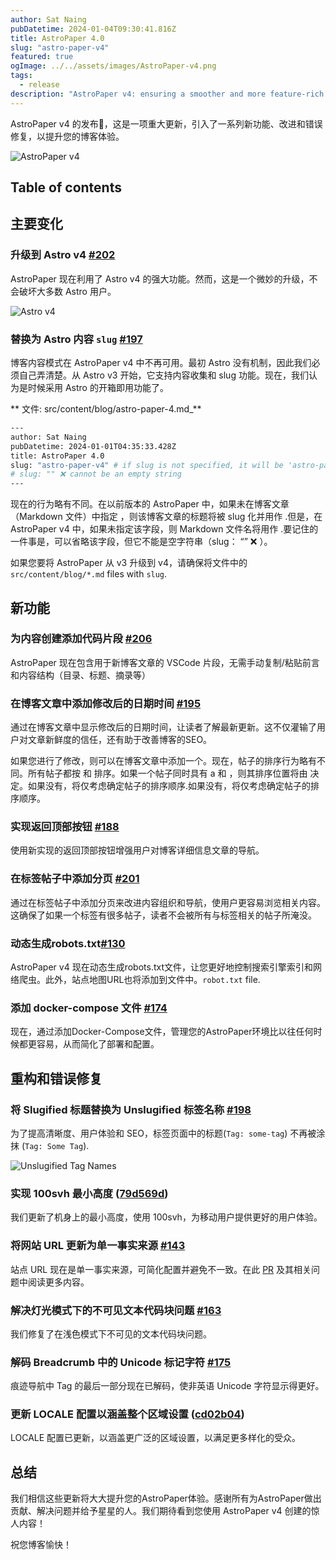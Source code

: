 ```yaml
---
author: Sat Naing
pubDatetime: 2024-01-04T09:30:41.816Z
title: AstroPaper 4.0
slug: "astro-paper-v4"
featured: true
ogImage: ../../assets/images/AstroPaper-v4.png
tags:
  - release
description: "AstroPaper v4: ensuring a smoother and more feature-rich blogging experience."
---
```


AstroPaper v4 的发布🎉，这是一项重大更新，引入了一系列新功能、改进和错误修复，以提升您的博客体验。

![AstroPaper v4](@assets/images/AstroPaper-v4.png)

## Table of contents

## 主要变化

### 升级到 Astro v4 [#202](https://github.com/satnaing/astro-paper/pull/202)

AstroPaper 现在利用了 Astro v4 的强大功能。然而，这是一个微妙的升级，不会破坏大多数 Astro 用户。

![Astro v4](https://astro.build/_astro/header-astro-4.GLp8HjfV.webp)

### 替换为 Astro 内容 `slug` [#197](https://github.com/satnaing/astro-paper/pull/197)

博客内容模式在 AstroPaper v4 中不再可用。最初 Astro 没有机制，因此我们必须自己弄清楚。从 Astro v3 开始，它支持内容收集和 slug 功能。现在，我们认为是时候采用 Astro 的开箱即用功能了。

** 文件: src/content/blog/astro-paper-4.md_**

```bash
---
author: Sat Naing
pubDatetime: 2024-01-01T04:35:33.428Z
title: AstroPaper 4.0
slug: "astro-paper-v4" # if slug is not specified, it will be 'astro-paper-4' (file name).
# slug: "" ❌ cannot be an empty string
---
```

现在的行为略有不同。在以前版本的 AstroPaper 中，如果未在博客文章（Markdown 文件）中指定 ，则该博客文章的标题将被 slug 化并用作 .但是，在 AstroPaper v4 中，如果未指定该字段，则 Markdown 文件名将用作 .要记住的一件事是，可以省略该字段，但它不能是空字符串（slug： “” ❌ ）。

如果您要将 AstroPaper 从 v3 升级到 v4，请确保将文件中的`src/content/blog/*.md` files with `slug`.

## 新功能

### 为内容创建添加代码片段 [#206](https://github.com/satnaing/astro-paper/pull/206)

AstroPaper 现在包含用于新博客文章的 VSCode 片段，无需手动复制/粘贴前言和内容结构（目录、标题、摘录等）


### 在博客文章中添加修改后的日期时间 [#195](https://github.com/satnaing/astro-paper/pull/195)

通过在博客文章中显示修改后的日期时间，让读者了解最新更新。这不仅灌输了用户对文章新鲜度的信任，还有助于改善博客的SEO。


如果您进行了修改，则可以在博客文章中添加一个。现在，帖子的排序行为略有不同。所有帖子都按 和 排序。如果一个帖子同时具有 a 和 ，则其排序位置将由 决定。如果没有，将仅考虑确定帖子的排序顺序.如果没有，将仅考虑确定帖子的排序顺序。

### 实现返回顶部按钮 [#188](https://github.com/satnaing/astro-paper/pull/188)

使用新实现的返回顶部按钮增强用户对博客详细信息文章的导航。


### 在标签帖子中添加分页 [#201](https://github.com/satnaing/astro-paper/pull/201)

通过在标签帖子中添加分页来改进内容组织和导航，使用户更容易浏览相关内容。这确保了如果一个标签有很多帖子，读者不会被所有与标签相关的帖子所淹没。


### 动态生成robots.txt[#130](https://github.com/satnaing/astro-paper/pull/130)

AstroPaper v4 现在动态生成robots.txt文件，让您更好地控制搜索引擎索引和网络爬虫。此外，站点地图URL也将添加到文件中。`robot.txt` file.

### 添加 docker-compose 文件 [#174](https://github.com/satnaing/astro-paper/pull/174)

现在，通过添加Docker-Compose文件，管理您的AstroPaper环境比以往任何时候都更容易，从而简化了部署和配置。

## 重构和错误修复

### 将 Slugified 标题替换为 Unslugified 标签名称 [#198](https://github.com/satnaing/astro-paper/pull/198)

为了提高清晰度、用户体验和 SEO，标签页面中的标题(`Tag: some-tag`) 不再被涂抹 (`Tag: Some Tag`).

![Unslugified Tag Names](https://github.com/satnaing/astro-paper/assets/53733092/2fe90d6e-ec52-467b-9c44-95009b3ae0b7)

### 实现 100svh 最小高度 ([79d569d](https://github.com/satnaing/astro-paper/commit/79d569d053036f2113519f41b0d257523d035b76))

我们更新了机身上的最小高度，使用 100svh，为移动用户提供更好的用户体验。

### 将网站 URL 更新为单一事实来源 [#143](https://github.com/satnaing/astro-paper/pull/143)

站点 URL 现在是单一事实来源，可简化配置并避免不一致。在此 [PR](https://github.com/satnaing/astro-paper/pull/143) 及其相关问题中阅读更多内容。

### 解决灯光模式下的不可见文本代码块问题  [#163](https://github.com/satnaing/astro-paper/pull/163)

我们修复了在浅色模式下不可见的文本代码块问题。

### 解码 Breadcrumb 中的 Unicode 标记字符 [#175](https://github.com/satnaing/astro-paper/pull/175)

痕迹导航中 Tag 的最后一部分现在已解码，使非英语 Unicode 字符显示得更好。

### 更新 LOCALE 配置以涵盖整个区域设置 ([cd02b04](https://github.com/satnaing/astro-paper/commit/cd02b047d2b5e3b4a2940c0ff30568cdebcec0b8))

LOCALE 配置已更新，以涵盖更广泛的区域设置，以满足更多样化的受众。

## 总结

我们相信这些更新将大大提升您的AstroPaper体验。感谢所有为AstroPaper做出贡献、解决问题并给予星星的人。我们期待看到您使用 AstroPaper v4 创建的惊人内容！

祝您博客愉快！

